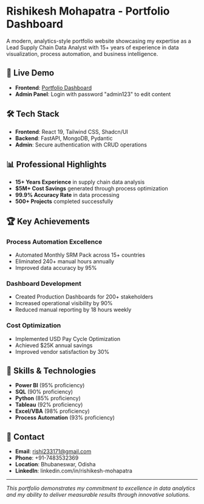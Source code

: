 # Rishikesh Mohapatra - Portfolio Dashboard

A modern, analytics-style portfolio website showcasing my expertise as a Lead Supply Chain Data Analyst with 15+ years of experience in data visualization, process automation, and business intelligence.

## 🚀 Live Demo
- **Frontend**: [Portfolio Dashboard](https://your-portfolio.vercel.app)
- **Admin Panel**: Login with password "admin123" to edit content

## 🛠️ Tech Stack
- **Frontend**: React 19, Tailwind CSS, Shadcn/UI
- **Backend**: FastAPI, MongoDB, Pydantic
- **Admin**: Secure authentication with CRUD operations

## 📊 Professional Highlights
- **15+ Years Experience** in supply chain data analysis
- **$5M+ Cost Savings** generated through process optimization
- **99.9% Accuracy Rate** in data processing
- **500+ Projects** completed successfully

## 🏆 Key Achievements
### Process Automation Excellence
- Automated Monthly SRM Pack across 15+ countries
- Eliminated 240+ manual hours annually
- Improved data accuracy by 95%

### Dashboard Development  
- Created Production Dashboards for 200+ stakeholders
- Increased operational visibility by 90%
- Reduced manual reporting by 18 hours weekly

### Cost Optimization
- Implemented USD Pay Cycle Optimization
- Achieved $25K annual savings
- Improved vendor satisfaction by 30%

## 💼 Skills & Technologies
- **Power BI** (95% proficiency)
- **SQL** (90% proficiency) 
- **Python** (85% proficiency)
- **Tableau** (92% proficiency)
- **Excel/VBA** (98% proficiency)
- **Process Automation** (93% proficiency)

## 📱 Contact
- **Email**: rishi233171@gmail.com
- **Phone**: +91-7483532369
- **Location**: Bhubaneswar, Odisha
- **LinkedIn**: linkedin.com/in/rishikesh-mohapatra

---

*This portfolio demonstrates my commitment to excellence in data analytics and my ability to deliver measurable results through innovative solutions.*
